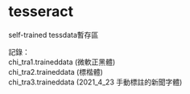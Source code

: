 # tesseract

self-trained tessdata暫存區

記錄：<br>
chi_tra1.traineddata  (微軟正黑體) <br>
chi_tra2.traineddata  (標楷體) <br>
chi_tra3.traineddata  (2021_4_23 手動標註的新聞字體)
